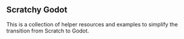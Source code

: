 ## Scratchy Godot

This is a collection of helper resources and examples to simplify the transition from Scratch to Godot.
